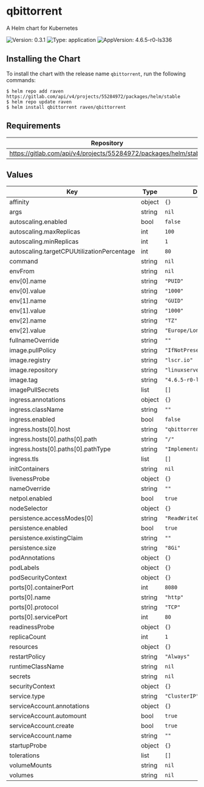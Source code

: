 # qbittorrent

A Helm chart for Kubernetes

![Version: 0.3.1](https://img.shields.io/badge/Version-0.3.1-informational?style=flat-square) ![Type: application](https://img.shields.io/badge/Type-application-informational?style=flat-square) ![AppVersion: 4.6.5-r0-ls336](https://img.shields.io/badge/AppVersion-4.6.5--r0--ls336-informational?style=flat-square)

## Installing the Chart

To install the chart with the release name `qbittorrent`, run the following commands:

```console
$ helm repo add raven https://gitlab.com/api/v4/projects/55284972/packages/helm/stable
$ helm repo update raven
$ helm install qbittorrent raven/qbittorrent
```

## Requirements

| Repository | Name | Version |
|------------|------|---------|
| https://gitlab.com/api/v4/projects/55284972/packages/helm/stable | corvid | 0.7.1 |

## Values

| Key | Type | Default | Description |
|-----|------|---------|-------------|
| affinity | object | `{}` |  |
| args | string | `nil` |  |
| autoscaling.enabled | bool | `false` |  |
| autoscaling.maxReplicas | int | `100` |  |
| autoscaling.minReplicas | int | `1` |  |
| autoscaling.targetCPUUtilizationPercentage | int | `80` |  |
| command | string | `nil` |  |
| envFrom | string | `nil` |  |
| env[0].name | string | `"PUID"` |  |
| env[0].value | string | `"1000"` |  |
| env[1].name | string | `"GUID"` |  |
| env[1].value | string | `"1000"` |  |
| env[2].name | string | `"TZ"` |  |
| env[2].value | string | `"Europe/London"` |  |
| fullnameOverride | string | `""` |  |
| image.pullPolicy | string | `"IfNotPresent"` |  |
| image.registry | string | `"lscr.io"` |  |
| image.repository | string | `"linuxserver/qbittorrent"` |  |
| image.tag | string | `"4.6.5-r0-ls336"` |  |
| imagePullSecrets | list | `[]` |  |
| ingress.annotations | object | `{}` |  |
| ingress.className | string | `""` |  |
| ingress.enabled | bool | `false` |  |
| ingress.hosts[0].host | string | `"qbittorrent.org.example"` |  |
| ingress.hosts[0].paths[0].path | string | `"/"` |  |
| ingress.hosts[0].paths[0].pathType | string | `"ImplementationSpecific"` |  |
| ingress.tls | list | `[]` |  |
| initContainers | string | `nil` |  |
| livenessProbe | object | `{}` |  |
| nameOverride | string | `""` |  |
| netpol.enabled | bool | `true` |  |
| nodeSelector | object | `{}` |  |
| persistence.accessModes[0] | string | `"ReadWriteOnce"` |  |
| persistence.enabled | bool | `true` |  |
| persistence.existingClaim | string | `""` |  |
| persistence.size | string | `"8Gi"` |  |
| podAnnotations | object | `{}` |  |
| podLabels | object | `{}` |  |
| podSecurityContext | object | `{}` |  |
| ports[0].containerPort | int | `8080` |  |
| ports[0].name | string | `"http"` |  |
| ports[0].protocol | string | `"TCP"` |  |
| ports[0].servicePort | int | `80` |  |
| readinessProbe | object | `{}` |  |
| replicaCount | int | `1` |  |
| resources | object | `{}` |  |
| restartPolicy | string | `"Always"` |  |
| runtimeClassName | string | `nil` |  |
| secrets | string | `nil` |  |
| securityContext | object | `{}` |  |
| service.type | string | `"ClusterIP"` |  |
| serviceAccount.annotations | object | `{}` |  |
| serviceAccount.automount | bool | `true` |  |
| serviceAccount.create | bool | `true` |  |
| serviceAccount.name | string | `""` |  |
| startupProbe | object | `{}` |  |
| tolerations | list | `[]` |  |
| volumeMounts | string | `nil` |  |
| volumes | string | `nil` |  |

